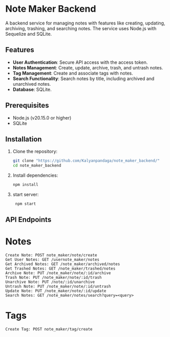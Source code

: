 # Note Maker Backend

A backend service for managing notes with features like creating, updating, archiving, trashing, and searching notes. The service uses Node.js with Sequelize and SQLite.

## Features

- **User Authentication**: Secure API access with the access token.
- **Notes Management**: Create, update, archive, trash, and untrash notes.
- **Tag Management**: Create and associate tags with notes.
- **Search Functionality**: Search notes by title, including archived and unarchived notes.
- **Database**: SQLite.

## Prerequisites

- Node.js (v20.15.0 or higher)
- SQLite

## Installation

1. Clone the repository:
   ```bash
   git clone "https://github.com/Kalyanpandaga/note_maker_backend/"
   cd note_maker_backend
   
2. Install dependencies:
   ```bash
   npm install

3. start server:
   ```bash
    npm start


## API Endpoints
# Notes
```
Create Note: POST note_maker/note/create
Get User Notes: GET /usernote_maker/notes
Get Archived Notes: GET /note_maker/archived/notes
Get Trashed Notes: GET /note_maker/trashed/notes
Archive Note: PUT /note_maker/note/:id/archive
Trash Note: PUT /note_maker/note/:id/trash
Unarchive Note: PUT /note/:id/unarchive
Untrash Note: PUT /note_maker/note/:id/untrash
Update Note: PUT /note_maker/note/:id/update
Search Notes: GET /note_maker/notes/search?query=<query>
```
# Tags
```
Create Tag: POST note_maker/tag/create
```
